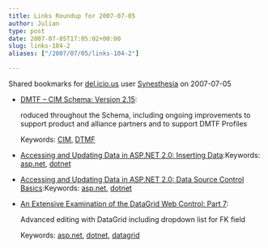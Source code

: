 ```yaml
---
title: Links Roundup for 2007-07-05
author: Julian
type: post
date: 2007-07-05T17:05:02+00:00
slug: links-104-2 
aliases: ["/2007/07/05/links-104-2"]

---
```

Shared bookmarks for [del.icio.us][1] user  [Synesthesia][2] on 2007-07-05

  * [DMTF &#8211; CIM Schema: Version 2.15][3]:
  
    roduced throughout the Schema, including ongoing improvements to support product and alliance partners and to support DMTF Profiles
  
    Keywords: [CIM][4], [DTMF][5]
  * [Accessing and Updating Data in ASP.NET 2.0: Inserting Data][6]:Keywords: [asp.net][7], [dotnet][8]
  * [Accessing and Updating Data in ASP.NET 2.0: Data Source Control Basics][9]:Keywords: [asp.net][7], [dotnet][8]
  * [An Extensive Examination of the DataGrid Web Control: Part 7][10]:
  
    Advanced editing with DataGrid including dropdown list for FK field
  
    Keywords: [asp.net][7], [dotnet][8], [datagrid][11]

 [1]: https://del.icio.us/
 [2]: https://del.icio.us/synesthesia
 [3]: https://www.dmtf.org/standards/cim/cim_schema_v215 "https://www.dmtf.org/standards/cim/cim_schema_v215"
 [4]: https://del.icio.us/synesthesia/CIM
 [5]: https://del.icio.us/synesthesia/DTMF
 [6]: https://aspnet.4guysfromrolla.com/articles/050207-1.aspx "https://aspnet.4guysfromrolla.com/articles/050207-1.aspx"
 [7]: https://del.icio.us/synesthesia/asp.net
 [8]: https://del.icio.us/synesthesia/dotnet
 [9]: https://aspnet.4guysfromrolla.com/articles/011106-1.aspx "https://aspnet.4guysfromrolla.com/articles/011106-1.aspx"
 [10]: https://aspnet.4guysfromrolla.com/articles/080702-1.aspx "https://aspnet.4guysfromrolla.com/articles/080702-1.aspx"
 [11]: https://del.icio.us/synesthesia/datagrid